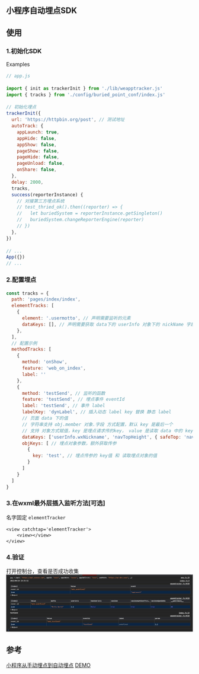 ## 小程序自动埋点SDK

## 使用
### 1.初始化SDK

Examples
```js
// app.js

import { init as trackerInit } from './lib/weapptracker.js'
import { tracks } from './config/buried_point_conf/index.js'

// 初始化埋点
trackerInit({
  url: 'https://httpbin.org/post', // 测试地址
  autoTrack: {
    appLaunch: true,
    appHide: false,
    appShow: false,
    pageShow: false,
    pageHide: false,
    pageUnload: false,
    onShare: false,
  },
  delay: 2000,
  tracks,
  success(reporterInstance) {
    // 对接第三方埋点系统
    // test_thried_ok().then((reporter) => {
    //   let buriedSystem = reporterInstance.getSingleton()
    //   buriedSystem.changeReporterEngine(reporter)
    // })
  },
})

// ...
App({})
// ...
```

### 2.配置埋点

```js
const tracks = {
  path: 'pages/index/index',
  elementTracks: [
    {
      element: '.usermotto', // 声明需要监听的元素
      dataKeys: [], // 声明需要获取 data下的 userInfo 对象下的 nickName 字段
    },
  ],
  // 配置示例
  methodTracks: [
    {
      method: 'onShow',
      feature: 'web_on_index',
      label: ''
    },
    {
      method: 'testSend', // 监听的函数
      feature: 'testSend', // 埋点事件 eventId
      label: 'testSend', // 事件 label
      labelKey: 'dynLabel', // 插入动态 label key 替换 静态 label
      // 页面 data 下的值
      // 字符串支持 obj.member 对象.字段 方式配置，默认 key 是最后一个
      // 支持 对象方式赋值，key 是埋点请求传的key， value 是读取 data 中的 key，data.value，字符串支持 obj.member 方式
      dataKeys: ['userInfo.wxNickname', 'navTopHeight', { safeTop: 'navTopHeight' }],
      objKeys: [ // 埋点对象参数，额外获取传参
        {
          key: 'test', // 埋点传参的 key值 和 读取埋点对象的值
        }
      ]
    }
  ]
}
```

### 3.在wxml最外层插入监听方法[可选]

名字固定 `elementTracker`
```
<view catchtap='elementTracker'>
	<view></view>
</view>
```

### 4.验证

打开控制台，查看是否成功收集
![image](https://github.com/touxing/weapp_buried_point_sdk/blob/main/img/Snipaste_2022-04-14_14-37-00.jpg?raw=true)

## 参考

[小程序从手动埋点到自动埋点](https://github.com/zhengguorong/articles/issues/34)
[DEMO](https://github.com/touxing/miniprogram-webpack/tree/dev)
